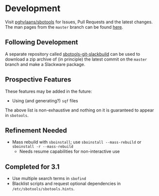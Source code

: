 # Development

Visit [pghvlaans/sbotools](https://github.com/pghvlaans/sbotools) for Issues, Pull Requests and the latest changes. The man pages from the `master` branch can be found [here](/sbotools/man/post-release/).

## Following Development

A separate repository called [sbotools-git-slackbuild](https://github.com/pghvlaans/sbotools-git-slackbuild) can be used to download a zip archive of (in principle) the latest commit on the `master` branch and make a Slackware package.

## Prospective Features

These features may be added in the future:

* Using (and generating?) `sqf` files

The above list is non-exhaustive and nothing on it is guaranteed to appear in `sbotools`.

## Refinement Needed

* Mass rebuild with `sboinstall`; use `sboinstall --mass-rebuild` or `sboinstall -r --mass-rebuild`
  * Needs resume capabilities for non-interactive use

## Completed for 3.1

* Use multiple search terms in `sbofind`
* Blacklist scripts and request optional dependencies in `/etc/sbotools/sbotools.hints`.

